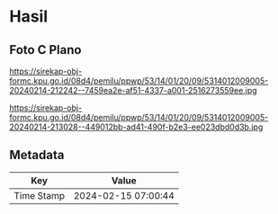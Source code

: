 # Hasil

## Foto C Plano

https://sirekap-obj-formc.kpu.go.id/08d4/pemilu/ppwp/53/14/01/20/09/5314012009005-20240214-212242--7459ea2e-af51-4337-a001-2516273559ee.jpg

https://sirekap-obj-formc.kpu.go.id/08d4/pemilu/ppwp/53/14/01/20/09/5314012009005-20240214-213028--449012bb-ad41-490f-b2e3-ee023dbd0d3b.jpg


## Metadata

| Key        | Value               |
| ---------- | ------------------- |
| Time Stamp | 2024-02-15 07:00:44 |



